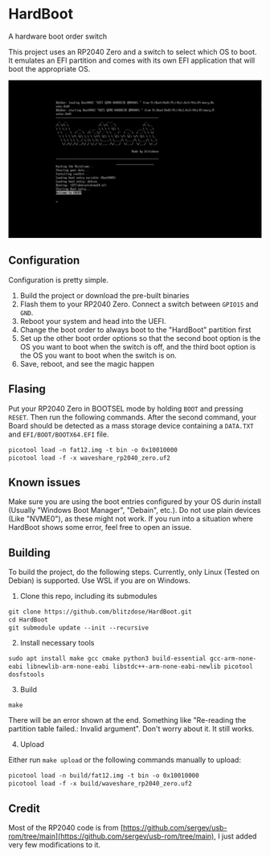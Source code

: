 # HardBoot
A hardware boot order switch

This project uses an RP2040 Zero and a switch to select which OS to boot.
It emulates an EFI partition and comes with its own EFI application
that will boot the appropriate OS.

![Screenshot](images/screenshot.png)

## Configuration

Configuration is pretty simple. 
1. Build the project or download the pre-built binaries
2. Flash them to your RP2040 Zero. Connect a switch between `GPIO15` and `GND`.
3. Reboot your system and head into the UEFI.
4. Change the boot order to always boot to the "HardBoot" partition first
5. Set up the other boot order options so that the second boot option is the 
OS you want to boot when the switch is off, and the third boot option is the OS
you want to boot when the switch is on.
6. Save, reboot, and see the magic happen

## Flasing
Put your RP2040 Zero in BOOTSEL mode by holding `BOOT` and pressing `RESET`. Then run the following commands.
After the second command, your Board should be detected as a mass storage device containing a `DATA.TXT` and `EFI/BOOT/BOOTX64.EFI` file.

```
picotool load -n fat12.img -t bin -o 0x10010000
picotool load -f -x waveshare_rp2040_zero.uf2
```

## Known issues
Make sure you are using the boot entries configured by your OS durin install (Usually "Windows Boot Manager", "Debain", etc.).
Do not use plain devices (Like "NVME0"), as these might not work. If you run into a situation where HardBoot shows some error, feel free
to open an issue.

## Building

To build the project, do the following steps. Currently, only Linux (Tested on Debian) is supported. Use WSL if you are on Windows.

1. Clone this repo, including its submodules

```
git clone https://github.com/blitzdose/HardBoot.git
cd HardBoot
git submodule update --init --recursive
```

2. Install necessary tools

```
sudo apt install make gcc cmake python3 build-essential gcc-arm-none-eabi libnewlib-arm-none-eabi libstdc++-arm-none-eabi-newlib picotool dosfstools
```

3. Build

```
make
```
There will be an error shown at the end. Something like "Re-reading the partition table failed.: Invalid argument". Don't worry about it. It still works.

4. Upload

Either run `make upload` or the following commands manually to upload:

```
picotool load -n build/fat12.img -t bin -o 0x10010000
picotool load -f -x build/waveshare_rp2040_zero.uf2
```

## Credit
Most of the RP2040 code is from [https://github.com/sergev/usb-rom/tree/main](https://github.com/sergev/usb-rom/tree/main), 
I just added very few modifications to it.
